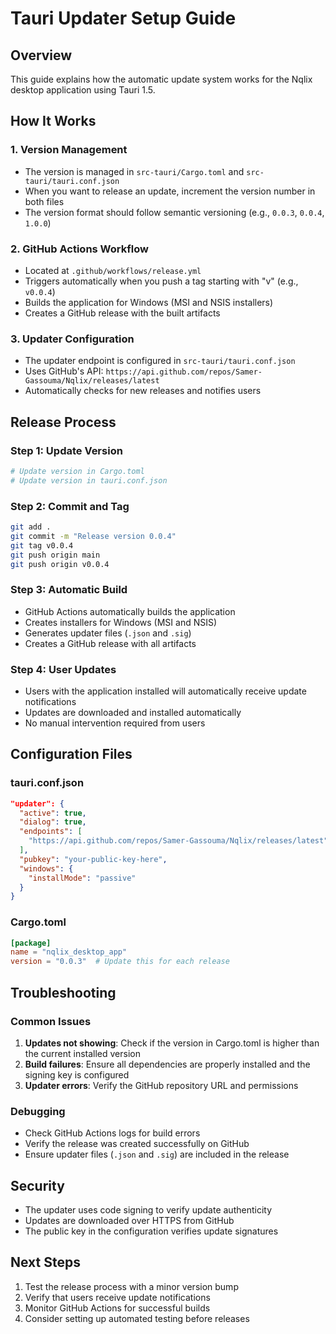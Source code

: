 # Tauri Updater Setup Guide

## Overview

This guide explains how the automatic update system works for the Nqlix desktop application using Tauri 1.5.

## How It Works

### 1. Version Management
- The version is managed in `src-tauri/Cargo.toml` and `src-tauri/tauri.conf.json`
- When you want to release an update, increment the version number in both files
- The version format should follow semantic versioning (e.g., `0.0.3`, `0.0.4`, `1.0.0`)

### 2. GitHub Actions Workflow
- Located at `.github/workflows/release.yml`
- Triggers automatically when you push a tag starting with "v" (e.g., `v0.0.4`)
- Builds the application for Windows (MSI and NSIS installers)
- Creates a GitHub release with the built artifacts

### 3. Updater Configuration
- The updater endpoint is configured in `src-tauri/tauri.conf.json`
- Uses GitHub's API: `https://api.github.com/repos/Samer-Gassouma/Nqlix/releases/latest`
- Automatically checks for new releases and notifies users

## Release Process

### Step 1: Update Version
```bash
# Update version in Cargo.toml
# Update version in tauri.conf.json
```

### Step 2: Commit and Tag
```bash
git add .
git commit -m "Release version 0.0.4"
git tag v0.0.4
git push origin main
git push origin v0.0.4
```

### Step 3: Automatic Build
- GitHub Actions automatically builds the application
- Creates installers for Windows (MSI and NSIS)
- Generates updater files (`.json` and `.sig`)
- Creates a GitHub release with all artifacts

### Step 4: User Updates
- Users with the application installed will automatically receive update notifications
- Updates are downloaded and installed automatically
- No manual intervention required from users

## Configuration Files

### tauri.conf.json
```json
"updater": {
  "active": true,
  "dialog": true,
  "endpoints": [
    "https://api.github.com/repos/Samer-Gassouma/Nqlix/releases/latest"
  ],
  "pubkey": "your-public-key-here",
  "windows": {
    "installMode": "passive"
  }
}
```

### Cargo.toml
```toml
[package]
name = "nqlix_desktop_app"
version = "0.0.3"  # Update this for each release
```

## Troubleshooting

### Common Issues

1. **Updates not showing**: Check if the version in Cargo.toml is higher than the current installed version
2. **Build failures**: Ensure all dependencies are properly installed and the signing key is configured
3. **Updater errors**: Verify the GitHub repository URL and permissions

### Debugging

- Check GitHub Actions logs for build errors
- Verify the release was created successfully on GitHub
- Ensure updater files (`.json` and `.sig`) are included in the release

## Security

- The updater uses code signing to verify update authenticity
- Updates are downloaded over HTTPS from GitHub
- The public key in the configuration verifies update signatures

## Next Steps

1. Test the release process with a minor version bump
2. Verify that users receive update notifications
3. Monitor GitHub Actions for successful builds
4. Consider setting up automated testing before releases 